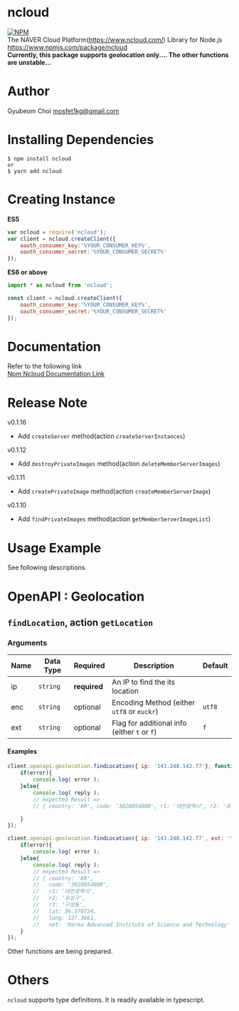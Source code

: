 ncloud
=======
[![NPM](https://nodei.co/npm/ncloud.png?compact=true)](https://nodei.co/npm/ncloud/)  
The NAVER Cloud Platform(https://www.ncloud.com/) Library for Node.js  
https://www.npmjs.com/package/ncloud  
**Currently, this package supports geolocation only.... The other functions are unstable...**

# Author
Gyubeom Choi <mosfet1kg@gmail.com>

# Installing Dependencies
```
$ npm install ncloud
or
$ yarn add ncloud
```

# Creating Instance
**ES5**
```javascript
var ncloud = require('ncloud');
var client = ncloud.createClient({
    oauth_consumer_key:'%YOUR_CONSUMER_KEY%',
    oauth_consumer_secret:'%YOUR_CONSUMER_SECRET%'
});
```
**ES6 or above**
```javascript
import * as ncloud from 'ncloud';

const client = ncloud.createClient({
    oauth_consumer_key:'%YOUR_CONSUMER_KEY%',
    oauth_consumer_secret:'%YOUR_CONSUMER_SECRET%'
});
```

# Documentation  
Refer to the following link  
[Npm Ncloud Documentation Link](https://mosfet1kg.github.io/ncloud/docs/)


# Release Note
v0.1.16
  - Add `createServer` method(action `createServerInstances`)
  
v0.1.12
  - Add `destroyPrivateImages` method(action `deleteMemberServerImages`)
   
v0.1.11
  - Add `createPrivateImage` method(action `createMemberServerImage`) 
  
v0.1.10
  - Add `findPrivateImages` method(action `getMemberServerImageList`) 


# Usage Example
See following descriptions.
# OpenAPI : Geolocation
## `findLocation`, action `getLocation`
### Arguments
| Name | Data Type | Required | Description                | Default |
|------|-----------|----------|----------------------------|---------|
| ip   | `string`  | <b>required</b> | An IP to find the its location |         |
| enc  | `string`  | optional | Encoding Method (either `utf8` or `euckr`) | `utf8`  |
| ext  | `string`  | optional | Flag for additional info (either `t` or `f`) | `f`   |


#### Examples
```javascript
client.openapi.geolocation.findLocation({ ip: '143.248.142.77'}, function( error, reply ){
    if(error){
        console.log( error );
    }else{
        console.log( reply );
        // expected Result =>
        // { country: 'KR', code: '3020054000', r1: '대전광역시', r2: '유성구' }

    }
});
```
```javascript
client.openapi.geolocation.findLocation({ ip: '143.248.142.77', ext: 't'}, function( error, reply ){
    if(error){
        console.log( error );
    }else{
        console.log( reply );
        // expected Result =>
        // { country: 'KR',
        //   code: '3020054000',
        //   r1: '대전광역시',
        //   r2: '유성구',
        //   r3: '구성동',
        //   lat: 36.370724,
        //   long: 127.3661,
        //   net: 'Korea Advanced Institute of Science and Technology' }
    }
});
```  

Other functions are being prepared.

# Others 
`ncloud` supports type definitions. It is readily available in typescript.  